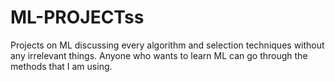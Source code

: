 # ML-PROJECTss
Projects on ML discussing every algorithm and selection techniques without any irrelevant things.
Anyone who wants to learn ML can go through the methods that I am using.
